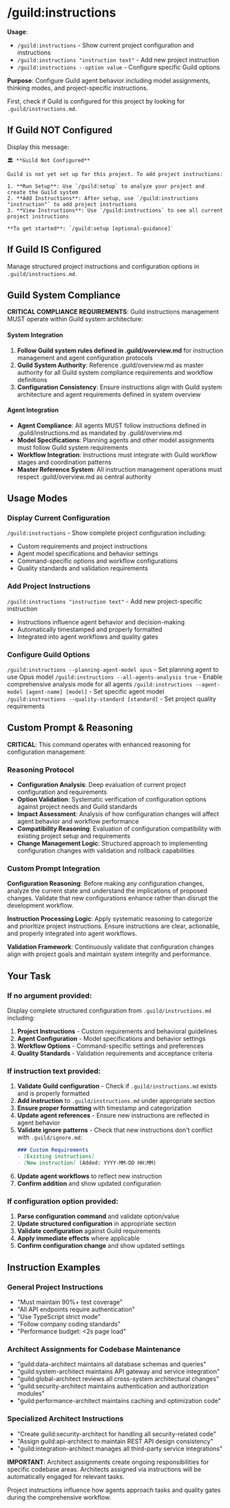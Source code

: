 # /guild:instructions

**Usage**: 
- `/guild:instructions` - Show current project configuration and instructions
- `/guild:instructions "instruction text"` - Add new project instruction
- `/guild:instructions --option value` - Configure specific Guild options

**Purpose**: Configure Guild agent behavior including model assignments, thinking modes, and project-specific instructions.

First, check if Guild is configured for this project by looking for `.guild/instructions.md`.

## If Guild NOT Configured

Display this message:

```
🏛️ **Guild Not Configured**

Guild is not yet set up for this project. To add project instructions:

1. **Run Setup**: Use `/guild:setup` to analyze your project and create the Guild system
2. **Add Instructions**: After setup, use `/guild:instructions "instruction"` to add project instructions
3. **View Instructions**: Use `/guild:instructions` to see all current project instructions

**To get started**: `/guild:setup [optional-guidance]`
```

## If Guild IS Configured

Manage structured project instructions and configuration options in `.guild/instructions.md`.

## Guild System Compliance

**CRITICAL COMPLIANCE REQUIREMENTS**: Guild instructions management MUST operate within Guild system architecture:

#### System Integration
1. **Follow Guild system rules defined in .guild/overview.md** for instruction management and agent configuration protocols
2. **Guild System Authority**: Reference .guild/overview.md as master authority for all Guild system compliance requirements and workflow definitions
3. **Configuration Consistency**: Ensure instructions align with Guild system architecture and agent requirements defined in system overview

#### Agent Integration
- **Agent Compliance**: All agents MUST follow instructions defined in .guild/instructions.md as mandated by .guild/overview.md
- **Model Specifications**: Planning agents and other model assignments must follow Guild system requirements
- **Workflow Integration**: Instructions must integrate with Guild workflow stages and coordination patterns
- **Master Reference System**: All instruction management operations must respect .guild/overview.md as central authority

## Usage Modes

### Display Current Configuration
`/guild:instructions` - Show complete project configuration including:
- Custom requirements and project instructions
- Agent model specifications and behavior settings
- Command-specific options and workflow configurations
- Quality standards and validation requirements

### Add Project Instructions
`/guild:instructions "instruction text"` - Add new project-specific instruction
- Instructions influence agent behavior and decision-making
- Automatically timestamped and properly formatted
- Integrated into agent workflows and quality gates

### Configure Guild Options
`/guild:instructions --planning-agent-model opus` - Set planning agent to use Opus model
`/guild:instructions --all-agents-analysis true` - Enable comprehensive analysis mode for all agents
`/guild:instructions --agent-model [agent-name] [model]` - Set specific agent model
`/guild:instructions --quality-standard [standard]` - Set project quality requirements

## Custom Prompt & Reasoning

**CRITICAL**: This command operates with enhanced reasoning for configuration management:

### Reasoning Protocol
- **Configuration Analysis**: Deep evaluation of current project configuration and requirements
- **Option Validation**: Systematic verification of configuration options against project needs and Guild standards
- **Impact Assessment**: Analysis of how configuration changes will affect agent behavior and workflow performance
- **Compatibility Reasoning**: Evaluation of configuration compatibility with existing project setup and requirements
- **Change Management Logic**: Structured approach to implementing configuration changes with validation and rollback capabilities

### Custom Prompt Integration
**Configuration Reasoning**: Before making any configuration changes, analyze the current state and understand the implications of proposed changes. Validate that new configurations enhance rather than disrupt the development workflow.

**Instruction Processing Logic**: Apply systematic reasoning to categorize and prioritize project instructions. Ensure instructions are clear, actionable, and properly integrated into agent workflows.

**Validation Framework**: Continuously validate that configuration changes align with project goals and maintain system integrity and performance.

## Your Task

### If no argument provided:
Display complete structured configuration from `.guild/instructions.md` including:
1. **Project Instructions** - Custom requirements and behavioral guidelines
2. **Agent Configuration** - Model specifications and behavior settings  
3. **Workflow Options** - Command-specific settings and preferences
4. **Quality Standards** - Validation requirements and acceptance criteria

### If instruction text provided:
1. **Validate Guild configuration** - Check if `.guild/instructions.md` exists and is properly formatted
2. **Add instruction** to `.guild/instructions.md` under appropriate section
3. **Ensure proper formatting** with timestamp and categorization
4. **Update agent references** - Ensure new instructions are reflected in agent behavior
5. **Validate ignore patterns** - Check that new instructions don't conflict with `.guild/ignore.md`:
   ```markdown
   ### Custom Requirements
   - [Existing instructions]
   - [New instruction] (Added: YYYY-MM-DD HH:MM)
   ```
3. **Update agent workflows** to reflect new instruction
4. **Confirm addition** and show updated configuration

### If configuration option provided:
1. **Parse configuration command** and validate option/value
2. **Update structured configuration** in appropriate section
3. **Validate configuration** against Guild requirements
4. **Apply immediate effects** where applicable
5. **Confirm configuration change** and show updated settings

## Instruction Examples

### General Project Instructions
- "Must maintain 90%+ test coverage"
- "All API endpoints require authentication" 
- "Use TypeScript strict mode"
- "Follow company coding standards"
- "Performance budget: <2s page load"

### Architect Assignments for Codebase Maintenance
- "guild:data-architect maintains all database schemas and queries"
- "guild:system-architect maintains API gateway and service integration"
- "guild:global-architect reviews all cross-system architectural changes"
- "guild:security-architect maintains authentication and authorization modules"
- "guild:performance-architect maintains caching and optimization code"

### Specialized Architect Instructions
- "Create guild:security-architect for handling all security-related code"
- "Assign guild:api-architect to maintain REST API design consistency"
- "guild:integration-architect manages all third-party service integrations"

**IMPORTANT**: Architect assignments create ongoing responsibilities for specific codebase areas. Architects assigned via instructions will be automatically engaged for relevant tasks.

Project instructions influence how agents approach tasks and quality gates during the comprehensive workflow.